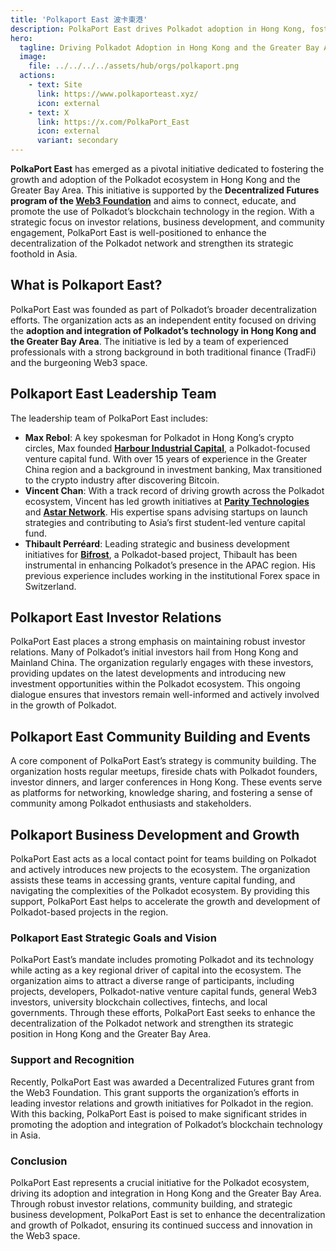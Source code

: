 ```yaml
---
title: 'Polkaport East 波卡東港'
description: PolkaPort East drives Polkadot adoption in Hong Kong, fostering community growth and investor relations for the decentralized ecosystem.
hero:
  tagline: Driving Polkadot Adoption in Hong Kong and the Greater Bay Area.
  image: 
    file: ../../../../assets/hub/orgs/polkaport.png
  actions:
    - text: Site
      link: https://www.polkaporteast.xyz/
      icon: external
    - text: X
      link: https://x.com/PolkaPort_East
      icon: external
      variant: secondary
---
```


**PolkaPort East** has emerged as a pivotal initiative dedicated to fostering the growth and adoption of the Polkadot ecosystem in Hong Kong and the Greater Bay Area. This initiative is supported by the **Decentralized Futures program of the [Web3 Foundation](https://dablock.com/ecosystem/web3-foundation/)** and aims to connect, educate, and promote the use of Polkadot’s blockchain technology in the region. With a strategic focus on investor relations, business development, and community engagement, PolkaPort East is well-positioned to enhance the decentralization of the Polkadot network and strengthen its strategic foothold in Asia.

## What is Polkaport East?
PolkaPort East was founded as part of Polkadot’s broader decentralization efforts. The organization acts as an independent entity focused on driving the **adoption and integration of Polkadot’s technology in Hong Kong and the Greater Bay Area**. The initiative is led by a team of experienced professionals with a strong background in both traditional finance (TradFi) and the burgeoning Web3 space.

## Polkaport East Leadership Team
The leadership team of PolkaPort East includes:
- **Max Rebol**: A key spokesman for Polkadot in Hong Kong’s crypto circles, Max founded [**Harbour Industrial Capital**](https://dablock.com/ecosystem/harbour-industrial-capital/), a Polkadot-focused venture capital fund. With over 15 years of experience in the Greater China region and a background in investment banking, Max transitioned to the crypto industry after discovering Bitcoin.
- **Vincent Chan**: With a track record of driving growth across the Polkadot ecosystem, Vincent has led growth initiatives at [**Parity Technologies**](https://dablock.com/ecosystem/parity-technologies/) and [**Astar Network**](https://dablock.com/dapps/astar-network/). His expertise spans advising startups on launch strategies and contributing to Asia’s first student-led venture capital fund.
- **Thibault Perréard**: Leading strategic and business development initiatives for [**Bifrost**](https://dablock.com/dapps/bifrost/), a Polkadot-based project, Thibault has been instrumental in enhancing Polkadot’s presence in the APAC region. His previous experience includes working in the institutional Forex space in Switzerland.

## Polkaport East Investor Relations
PolkaPort East places a strong emphasis on maintaining robust investor relations. Many of Polkadot’s initial investors hail from Hong Kong and Mainland China. The organization regularly engages with these investors, providing updates on the latest developments and introducing new investment opportunities within the Polkadot ecosystem. This ongoing dialogue ensures that investors remain well-informed and actively involved in the growth of Polkadot.

## Polkaport East Community Building and Events
A core component of PolkaPort East’s strategy is community building. The organization hosts regular meetups, fireside chats with Polkadot founders, investor dinners, and larger conferences in Hong Kong. These events serve as platforms for networking, knowledge sharing, and fostering a sense of community among Polkadot enthusiasts and stakeholders.

## Polkaport Business Development and Growth
PolkaPort East acts as a local contact point for teams building on Polkadot and actively introduces new projects to the ecosystem. The organization assists these teams in accessing grants, venture capital funding, and navigating the complexities of the Polkadot ecosystem. By providing this support, PolkaPort East helps to accelerate the growth and development of Polkadot-based projects in the region.

### Polkaport East Strategic Goals and Vision
PolkaPort East’s mandate includes promoting Polkadot and its technology while acting as a key regional driver of capital into the ecosystem. The organization aims to attract a diverse range of participants, including projects, developers, Polkadot-native venture capital funds, general Web3 investors, university blockchain collectives, fintechs, and local governments. Through these efforts, PolkaPort East seeks to enhance the decentralization of the Polkadot network and strengthen its strategic position in Hong Kong and the Greater Bay Area.

### Support and Recognition
Recently, PolkaPort East was awarded a Decentralized Futures grant from the Web3 Foundation. This grant supports the organization’s efforts in leading investor relations and growth initiatives for Polkadot in the region. With this backing, PolkaPort East is poised to make significant strides in promoting the adoption and integration of Polkadot’s blockchain technology in Asia.

### Conclusion
PolkaPort East represents a crucial initiative for the Polkadot ecosystem, driving its adoption and integration in Hong Kong and the Greater Bay Area. Through robust investor relations, community building, and strategic business development, PolkaPort East is set to enhance the decentralization and growth of Polkadot, ensuring its continued success and innovation in the Web3 space.
